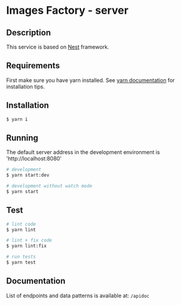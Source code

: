 # Images Factory - server

## Description

This service is based on [Nest](https://github.com/nestjs/nest) framework.

## Requirements

First make sure you have yarn installed. See [yarn documentation](https://legacy.yarnpkg.com/en/docs/install) for installation tips.

## Installation

```bash
$ yarn i
```

## Running

The default server address in the development environment is 'http://localhost:8080'

```bash
# development
$ yarn start:dev

# development without watch mode
$ yarn start
```

## Test

```bash
# lint code
$ yarn lint

# lint + fix code
$ yarn lint:fix

# run tests
$ yarn test
```

## Documentation

List of endpoints and data patterns is available at: `/apidoc`
